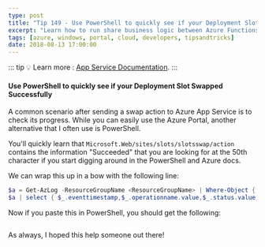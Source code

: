 ```yaml
---
type: post
title: "Tip 149 - Use PowerShell to quickly see if your Deployment Slot Swapped Successfully"
excerpt: "Learn how to run share business logic between Azure Functions"
tags: [azure, windows, portal, cloud, developers, tipsandtricks]
date: 2018-08-13 17:00:00
---
```


::: tip
:bulb: Learn more : [App Service Documentation](https://docs.microsoft.com/azure/app-service?WT.mc_id=docs-azuredevtips-micrum).
:::

#### Use PowerShell to quickly see if your Deployment Slot Swapped Successfully

A common scenario after sending a swap action to Azure App Service is to check its progress. While you can easily use the Azure Portal, another alternative that I often use is PowerShell.

You'll quickly learn that `Microsoft.Web/sites/slots/slotsswap/action` contains the information "Succeeded" that you are looking for at the 50th character if you start digging around in the PowerShell and Azure docs.

We can wrap this up in a bow with the following line:

```powershell
$a = Get-AzLog -ResourceGroupName <ResourceGroupName> | Where-Object { $_.operationname.value -contains "Microsoft.Web/sites/slots/slotsswap/action" -and $_.Status.Value -eq 'Succeeded'} 
$a | select { $_.eventtimestamp,$_.operationname.value,$_.status.value,$_.resourceid.substring(50) }
```

Now if you paste this in PowerShell, you should get the following:

<img :src="$withBase('/files/powershellslot1.png')">

As always, I hoped this help someone out there!
